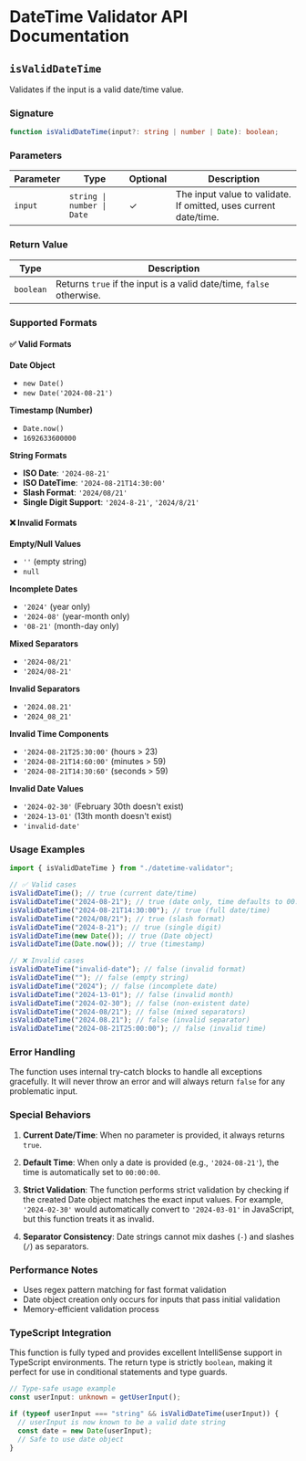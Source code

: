 # DateTime Validator API Documentation

## `isValidDateTime`

Validates if the input is a valid date/time value.

### Signature

```typescript
function isValidDateTime(input?: string | number | Date): boolean;
```

### Parameters

| Parameter | Type                       | Optional | Description                                                      |
| --------- | -------------------------- | -------- | ---------------------------------------------------------------- |
| `input`   | `string \| number \| Date` | ✓        | The input value to validate. If omitted, uses current date/time. |

### Return Value

| Type      | Description                                                          |
| --------- | -------------------------------------------------------------------- |
| `boolean` | Returns `true` if the input is a valid date/time, `false` otherwise. |

### Supported Formats

#### ✅ Valid Formats

**Date Object**

- `new Date()`
- `new Date('2024-08-21')`

**Timestamp (Number)**

- `Date.now()`
- `1692633600000`

**String Formats**

- **ISO Date**: `'2024-08-21'`
- **ISO DateTime**: `'2024-08-21T14:30:00'`
- **Slash Format**: `'2024/08/21'`
- **Single Digit Support**: `'2024-8-21'`, `'2024/8/21'`

#### ❌ Invalid Formats

**Empty/Null Values**

- `''` (empty string)
- `null`

**Incomplete Dates**

- `'2024'` (year only)
- `'2024-08'` (year-month only)
- `'08-21'` (month-day only)

**Mixed Separators**

- `'2024-08/21'`
- `'2024/08-21'`

**Invalid Separators**

- `'2024.08.21'`
- `'2024_08_21'`

**Invalid Time Components**

- `'2024-08-21T25:30:00'` (hours > 23)
- `'2024-08-21T14:60:00'` (minutes > 59)
- `'2024-08-21T14:30:60'` (seconds > 59)

**Invalid Date Values**

- `'2024-02-30'` (February 30th doesn't exist)
- `'2024-13-01'` (13th month doesn't exist)
- `'invalid-date'`

### Usage Examples

```typescript
import { isValidDateTime } from "./datetime-validator";

// ✅ Valid cases
isValidDateTime(); // true (current date/time)
isValidDateTime("2024-08-21"); // true (date only, time defaults to 00:00:00)
isValidDateTime("2024-08-21T14:30:00"); // true (full date/time)
isValidDateTime("2024/08/21"); // true (slash format)
isValidDateTime("2024-8-21"); // true (single digit)
isValidDateTime(new Date()); // true (Date object)
isValidDateTime(Date.now()); // true (timestamp)

// ❌ Invalid cases
isValidDateTime("invalid-date"); // false (invalid format)
isValidDateTime(""); // false (empty string)
isValidDateTime("2024"); // false (incomplete date)
isValidDateTime("2024-13-01"); // false (invalid month)
isValidDateTime("2024-02-30"); // false (non-existent date)
isValidDateTime("2024-08/21"); // false (mixed separators)
isValidDateTime("2024.08.21"); // false (invalid separator)
isValidDateTime("2024-08-21T25:00:00"); // false (invalid time)
```

### Error Handling

The function uses internal try-catch blocks to handle all exceptions gracefully. It will never throw an error and will always return `false` for any problematic input.

### Special Behaviors

1. **Current Date/Time**: When no parameter is provided, it always returns `true`.

2. **Default Time**: When only a date is provided (e.g., `'2024-08-21'`), the time is automatically set to `00:00:00`.

3. **Strict Validation**: The function performs strict validation by checking if the created Date object matches the exact input values. For example, `'2024-02-30'` would automatically convert to `'2024-03-01'` in JavaScript, but this function treats it as invalid.

4. **Separator Consistency**: Date strings cannot mix dashes (`-`) and slashes (`/`) as separators.

### Performance Notes

- Uses regex pattern matching for fast format validation
- Date object creation only occurs for inputs that pass initial validation
- Memory-efficient validation process

### TypeScript Integration

This function is fully typed and provides excellent IntelliSense support in TypeScript environments. The return type is strictly `boolean`, making it perfect for use in conditional statements and type guards.

```typescript
// Type-safe usage example
const userInput: unknown = getUserInput();

if (typeof userInput === "string" && isValidDateTime(userInput)) {
  // userInput is now known to be a valid date string
  const date = new Date(userInput);
  // Safe to use date object
}
```
